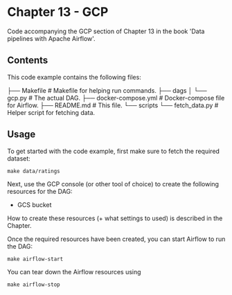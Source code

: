 # Chapter 13 - GCP

Code accompanying the GCP section of Chapter 13 in the book 'Data pipelines with Apache Airflow'.

## Contents

This code example contains the following files:

├── Makefile            # Makefile for helping run commands.
├── dags
│   └── gcp.py          # The actual DAG.
├── docker-compose.yml  # Docker-compose file for Airflow.
├── README.md           # This file.
└── scripts
    └── fetch_data.py   # Helper script for fetching data.

## Usage

To get started with the code example, first make sure to fetch the required dataset:

    make data/ratings

Next, use the GCP console (or other tool of choice) to create the following resources for the DAG:

* GCS bucket

How to create these resources (+ what settings to used) is described in the Chapter.

Once the required resources have been created, you can start Airflow to run the DAG:

    make airflow-start

You can tear down the Airflow resources using

    make airflow-stop
